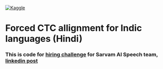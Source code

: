 [![Kaggle](https://img.shields.io/badge/Kaggle-20BEFF?style=for-the-badge&logo=Kaggle&logoColor=white)](https://www.kaggle.com/datasets/nishantbhansali/new-testament-readings-in-hindi-260-chapters)

# Forced CTC allignment for Indic languages (Hindi)
### This is code for [hiring challenge](https://colab.research.google.com/drive/1EiiLTf5zB8Jm2PxdU3H20rWUr40FrsGM?usp=sharing) for Sarvam AI Speech team, [linkedin post](https://www.linkedin.com/posts/sarvam-ai_sarvam-ai-activity-7195640684052197378-PfEt?utm_source=share&utm_medium=member_desktop)



